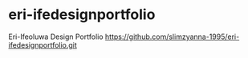 # eri-ifedesignportfolio
Eri-Ifeoluwa Design Portfolio
https://github.com/slimzyanna-1995/eri-ifedesignportfolio.git

